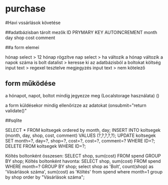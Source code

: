 # purchase
#Havi vssárlások követése

##adatbázisban tárolt mezők
ID PRYMARY KEY AUTOINCREMENT
month
day
shop
cost
comment

##a form elemei

hónap select > 12 hónap rögzítve
nap select > ha változik a hónap változik a napok száma is 
bolt datalist > keresse ki az adatbázisból a boltokat
költség input text > regexel tesztelve
megjegyzés input text > nem kötelező

## form működése
a hónapot, napot, boltot mindíg jegyezze meg
(Localstorage használata)
(<option value="" selected disable hidden>Choose here</option>)

a form küldésekor mindíg ellenőrizze az adatokat
(onsubmit="return validate()"

##sqlite

SELECT * FROM koltsegek ordered by month, day;
INSERT INTO koltsegek (month, day, shop, cost, comment) VALUES (?,?,?,?,?);
UPDATE koltsegek
SET month=?, day=?, shop=?, cost=?, cost=?, comment=? WHERE ID=?;
DELETE FROM koltsegek WHERE ID=?;

Költés boltonként összesen:
SELECT shop, sum(cost) FROM spend GROUP BY shop;
Költés boltonként havonta:
SELECT shop, sum(cost) FROM spend WHERE month=? GROUP BY shop;
select shop as 'Bolt',
count(shop) as 'Vásárlások száma',
sum(cost) as 'Költés' from spend
where month=1
group by shop
order by "Vásárlások száma";
